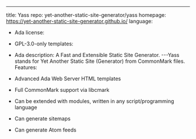 ---
title: Yass
repo: yet-another-static-site-generator/yass
homepage: https://yet-another-static-site-generator.github.io/
language:
  - Ada
license:
  - GPL-3.0-only
templates:
  - Ada
description: A Fast and Extensible Static Site Generator.
---Yass stands for Yet Another Static Site (Generator) from CommonMark files. Features:

- Advanced Ada Web Server HTML templates
- Full CommonMark support via libcmark
- Can be extended with modules, written in any script/programming language
- Can generate sitemaps
- Can generate Atom feeds
